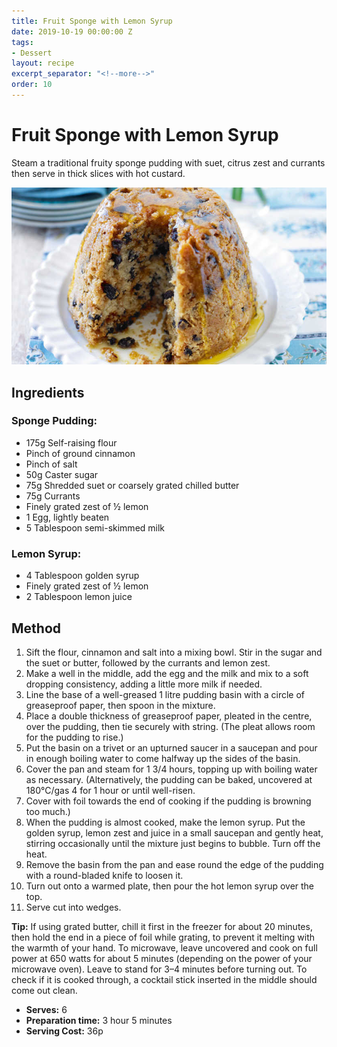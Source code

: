 ```yaml
---
title: Fruit Sponge with Lemon Syrup
date: 2019-10-19 00:00:00 Z
tags:
- Dessert
layout: recipe
excerpt_separator: "<!--more-->"
order: 10
---
```


# Fruit Sponge with Lemon Syrup

Steam a traditional fruity sponge pudding with suet, citrus zest and currants then serve in thick slices with hot custard.

<!--more-->

[![Fruit Sponge](/_uploads/fruitsponge.jpg)](/_uploads/fruitsponge.jpg)

## Ingredients

### Sponge Pudding:
- 175g Self-raising flour
- Pinch of ground cinnamon
- Pinch of salt
- 50g Caster sugar
- 75g Shredded suet or coarsely grated chilled butter
- 75g Currants
- Finely grated zest of &frac12; lemon
- 1 Egg, lightly beaten
- 5 Tablespoon semi-skimmed milk

### Lemon Syrup:
- 4 Tablespoon golden syrup
- Finely grated zest of &frac12; lemon
- 2 Tablespoon lemon juice

## Method

1. Sift the flour, cinnamon and salt into a mixing bowl. Stir in the sugar and the suet or butter, followed by the currants and lemon zest.
2. Make a well in the middle, add the egg and the milk and mix to a soft dropping consistency, adding a little more milk if needed.
3. Line the base of a well-greased 1 litre pudding basin with a circle of greaseproof paper, then spoon in the mixture.
4. Place a double thickness of greaseproof paper, pleated in the centre, over the pudding, then tie securely with string. (The pleat allows room for the pudding to rise.)
5. Put the basin on a trivet or an upturned saucer in a saucepan and pour in enough boiling water to come halfway up the sides of the basin.
6. Cover the pan and steam for 1 3/4 hours, topping up with boiling water as necessary. (Alternatively, the pudding can be baked, uncovered at 180°C/gas 4 for 1 hour or until well-risen.
7. Cover with foil towards the end of cooking if the pudding is browning too much.)
8. When the pudding is almost cooked, make the lemon syrup. Put the golden syrup, lemon zest and juice in a small saucepan and gently heat, stirring occasionally until the mixture just begins to bubble. Turn off the heat.
9. Remove the basin from the pan and ease round the edge of the pudding with a round-bladed knife to loosen it.
10. Turn out onto a warmed plate, then pour the hot lemon syrup over the top.
11. Serve cut into wedges.

**Tip:** If using grated butter, chill it first in the freezer for about 20 minutes, then hold the end in a piece of foil while grating, to prevent it melting with the warmth of your hand. To microwave, leave uncovered and cook on full power at 650 watts for about 5 minutes (depending on the power of your microwave oven). Leave to stand for 3–4 minutes before turning out. To check if it is cooked through, a cocktail stick inserted in the middle should come out clean.

- **Serves:** 6
- **Preparation time:** 3 hour 5 minutes
- **Serving Cost:** 36p
